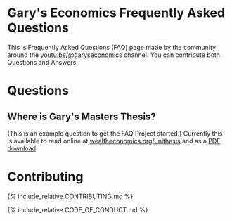# Gary's Economics Frequently Asked Questions

This is Frequently Asked Questions (FAQ) page made by the community around the [youtu.be/@garyseconomics](https://www.youtube.com/@garyseconomics) channel.
You can contribute both Questions and Answers.

# Questions

## Where is Gary's Masters Thesis?

(This is an example question to get the FAQ Project started.)
Currently this is available to read online at [wealtheconomics.org/unithesis](https://www.wealtheconomics.org/unithesis/) and as a [PDF download](https://www.wealtheconomics.org/wp-content/uploads/2023/03/Stevenson-2019.pdf)

# Contributing

{% include_relative CONTRIBUTING.md %}

{% include_relative CODE_OF_CONDUCT.md %}

